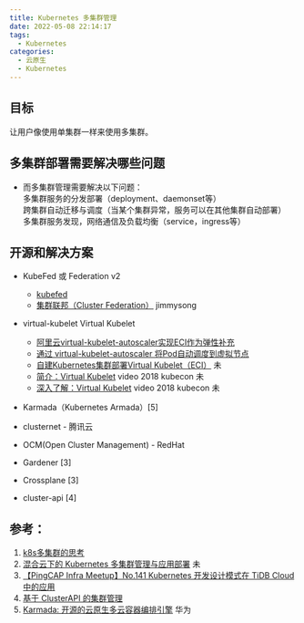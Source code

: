 ```yaml
---
title: Kubernetes 多集群管理
date: 2022-05-08 22:14:17
tags:
  - Kubernetes
categories: 
  - 云原生
  - Kubernetes
---
```


<p></p>
<!-- more -->

## 目标
让用户像使用单集群一样来使用多集群。

## 多集群部署需要解决哪些问题

+ 而多集群管理需要解决以下问题：  
多集群服务的分发部署（deployment、daemonset等）  
跨集群自动迁移与调度（当某个集群异常，服务可以在其他集群自动部署）  
多集群服务发现，网络通信及负载均衡（service，ingress等）  


## 开源和解决方案  
+ KubeFed 或 Federation v2  
	+ [kubefed](https://github.com/kubernetes-sigs/kubefed)  
	+ [集群联邦（Cluster Federation）](https://jimmysong.io/kubernetes-handbook/practice/federation.html)   jimmysong  

+ virtual-kubelet Virtual Kubelet  
	+ [阿里云virtual-kubelet-autoscaler实现ECI作为弹性补充](https://www.modb.pro/db/166209)
	+ [通过 virtual-kubelet-autoscaler 将Pod自动调度到虚拟节点](https://www.alibabacloud.com/help/zh/elastic-container-instance/latest/schedule-pods-to-a-virtual-node-through-the-virtual-kubelet-autoscaler-add-on)  
	+ [自建Kubernetes集群部署Virtual Kubelet（ECI）](https://help.aliyun.com/document_detail/97527.html) 未  
	+ [简介：Virtual Kubelet](https://v.qq.com/x/page/d0816t4u183.html) video 2018 kubecon   未  
	+ [深入了解：Virtual Kubelet](https://v.qq.com/x/page/q0827olfrlx.html) video   2018 kubecon  未 


+ Karmada（Kubernetes Armada）[5]

+ clusternet - 腾讯云

+ OCM(Open Cluster Management) - RedHat 

+ Gardener [3]

+ Crossplane [3]

+ cluster-api [4]

## 参考：
1. [k8s多集群的思考](https://www.huweihuang.com/kubernetes-notes/multi-cluster/k8s-multi-cluster-thinking.html)
2. [混合云下的 Kubernetes 多集群管理与应用部署](https://kubesphere.com.cn/blogs/kubernetes-multicluster-kubesphere/) 未
3. [【PingCAP Infra Meetup】No.141 Kubernetes 开发设计模式在 TiDB Cloud 中的应用](https://www.bilibili.com/video/BV14f4y1T7LY/)
4. [基于 ClusterAPI 的集群管理](https://www.bilibili.com/video/BV12e4y1M7KM?spm_id_from=333.880.my_history.page.click)
5. [Karmada: 开源的云原生多云容器编排引擎](https://www.bilibili.com/video/BV1rX4y1c72s?spm_id_from=333.999.0.0) 华为





